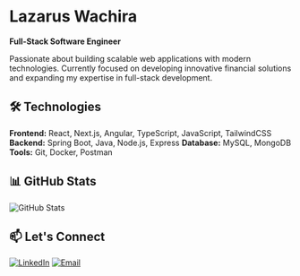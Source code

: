 # Lazarus Wachira

**Full-Stack Software Engineer**

Passionate about building scalable web applications with modern technologies. Currently focused on developing innovative financial solutions and expanding my expertise in full-stack development.

## 🛠️ Technologies

**Frontend:** React, Next.js, Angular, TypeScript, JavaScript, TailwindCSS
**Backend:** Spring Boot, Java, Node.js, Express
**Database:** MySQL, MongoDB
**Tools:** Git, Docker, Postman

## 📊 GitHub Stats

![GitHub Stats](https://github-readme-stats.vercel.app/api?username=Lazowachira&show_icons=true&theme=default)

## 📫 Let's Connect

[![LinkedIn](https://img.shields.io/badge/LinkedIn-0077B5?logo=linkedin&logoColor=white)](https://linkedin.com/in/LazarusWachira)
[![Email](https://img.shields.io/badge/Email-D14836?logo=gmail&logoColor=white)](mailto:lwachira742@gmail.com)
